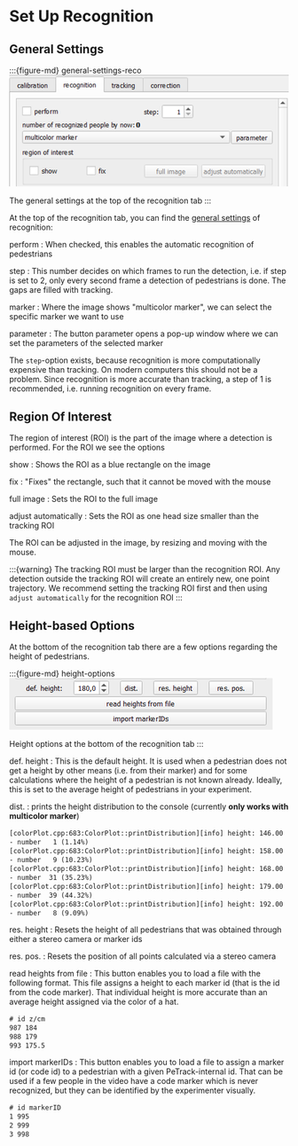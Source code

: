 # Set Up Recognition


## General Settings

:::{figure-md} general-settings-reco
![general settings](images/general_settings.png)

The general settings at the top of the recognition tab
:::

At the top of the recognition tab, you can find the [general settings](#general-settings-reco) of recognition:

perform
: When checked, this enables the automatic recognition of pedestrians

step
: This number decides on which frames to run the detection, i.e. if step is set to 2, only every second frame a detection of pedestrians is done. The gaps are filled with tracking.

marker
: Where the image shows "multicolor marker", we can select the specific marker we want to use

parameter
: The button parameter opens a pop-up window where we can set the parameters of the selected marker

The `step`-option exists, because recognition is more computationally expensive than tracking. On modern computers this should not be a problem. Since recognition is more accurate than tracking, a step of 1 is recommended, i.e. running recognition on every frame.

## Region Of Interest

The region of interest (ROI) is the part of the image where a detection is
performed. For the ROI we see the options

show
: Shows the ROI as a blue rectangle on the image

fix
: "Fixes" the rectangle, such that it cannot be moved with the mouse

full image
: Sets the ROI to the full image

adjust automatically
: Sets the ROI as one head size smaller than the tracking ROI

The ROI can be adjusted in the image, by resizing and moving with the mouse.

:::{warning}
The tracking ROI must be larger than the recognition ROI. Any detection outside the tracking ROI will create an entirely new, one point trajectory. We recommend setting the tracking ROI first and then using `adjust automatically` for the recognition ROI
:::

## Height-based Options

At the bottom of the recognition tab there are a few options regarding the height of pedestrians.

:::{figure-md} height-options
![height options](images/height_options.png)

Height options at the bottom of the recognition tab
:::

def. height
: This is the default height. It is used when a pedestrian does not get a height by other means (i.e. from their marker) and for some calculations where the height of a pedestrian is not known already. Ideally, this is set to the average height of pedestrians in your experiment.

dist.
: prints the height distribution to the console (currently **only works with multicolor marker**)

  ```
  [colorPlot.cpp:683:ColorPlot::printDistribution][info] height: 146.00 - number   1 (1.14%)
  [colorPlot.cpp:683:ColorPlot::printDistribution][info] height: 158.00 - number   9 (10.23%)
  [colorPlot.cpp:683:ColorPlot::printDistribution][info] height: 168.00 - number  31 (35.23%)
  [colorPlot.cpp:683:ColorPlot::printDistribution][info] height: 179.00 - number  39 (44.32%)
  [colorPlot.cpp:683:ColorPlot::printDistribution][info] height: 192.00 - number   8 (9.09%)
  ```

res. height
: Resets the height of all pedestrians that was obtained through either a stereo camera or marker ids

res. pos.
: Resets the position of all points calculated via a stereo camera

read heights from file
: This button enables you to load a file with the following format. This file assigns a height to each marker id (that is the id from the code marker). That individual height is more accurate than an average height assigned via the color of a hat.

  ```
  # id z/cm
  987 184
  988 179
  993 175.5
  ```

import markerIDs
: This button enables you to load a file to assign a marker id (or code id) to a pedestrian with a given PeTrack-internal id. That can be used if a few people in the video have a code marker which is never recognized, but they can be identified by the experimenter visually.

  ```
  # id markerID
  1 995
  2 999
  3 998
  ```